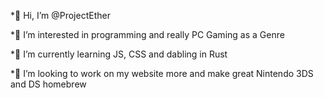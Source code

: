 *👋 Hi, I’m @ProjectEther

*👀 I’m interested in programming and really PC Gaming as a Genre

*🌱 I’m currently learning JS, CSS and dabling in Rust

*💞️ I’m looking to work on my website more and make great Nintendo 3DS and DS homebrew



